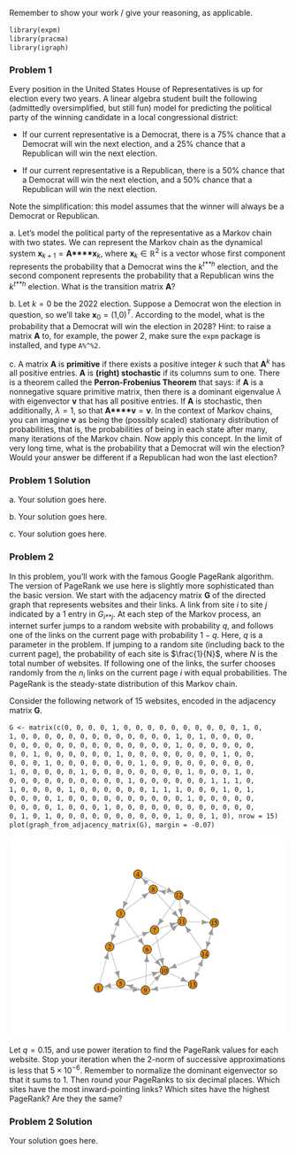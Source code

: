 Remember to show your work / give your reasoning, as applicable.

    library(expm)
    library(pracma)
    library(igraph)

### Problem 1

Every position in the United States House of Representatives is up for
election every two years. A linear algebra student built the following
(admittedly oversimplified, but still fun) model for predicting the
political party of the winning candidate in a local congressional
district:

-   If our current representative is a Democrat, there is a 75% chance
    that a Democrat will win the next election, and a 25% chance that a
    Republican will win the next election.

-   If our current representative is a Republican, there is a 50% chance
    that a Democrat will win the next election, and a 50% chance that a
    Republican will win the next election.

Note the simplification: this model assumes that the winner will always
be a Democrat or Republican.

a\. Let’s model the political party of the representative as a Markov
chain with two states. We can represent the Markov chain as the
dynamical system **x**<sub>*k* + 1</sub> = **A****x**<sub>*k*</sub>,
where **x**<sub>*k*</sub> ∈ ℝ<sup>2</sup> is a vector whose first
component represents the probability that a Democrat wins the
*k*<sup>*t**h*</sup> election, and the second component represents the
probability that a Republican wins the *k*<sup>*t**h*</sup> election.
What is the transition matrix **A**?

b\. Let *k* = 0 be the 2022 election. Suppose a Democrat won the
election in question, so we’ll take
**x**<sub>0</sub> = (1,0)<sup>*T*</sup>. According to the model, what is
the probability that a Democrat will win the election in 2028? Hint: to
raise a matrix **A** to, for example, the power 2, make sure the `expm`
package is installed, and type `A%^%2`.

c\. A matrix **A** is **primitive** if there exists a positive integer
*k* such that **A**<sup>*k*</sup> has all positive entries. **A** is
**(right) stochastic** if its columns sum to one. There is a theorem
called the **Perron-Frobenius Theorem** that says: if **A** is a
nonnegative square primitive matrix, then there is a dominant eigenvalue
*λ* with eigenvector **v** that has all positive entries. If **A** is
stochastic, then additionally, *λ* = 1, so that **A****v** = **v**. In
the context of Markov chains, you can imagine **v** as being the
(possibly scaled) stationary distribution of probabilities, that is, the
probabilities of being in each state after many, many iterations of the
Markov chain. Now apply this concept. In the limit of very long time,
what is the probability that a Democrat will win the election? Would
your answer be different if a Republican had won the last election?

### Problem 1 Solution

a\. Your solution goes here.

b\. Your solution goes here.

c\. Your solution goes here.

### Problem 2

In this problem, you’ll work with the famous Google PageRank algorithm.
The version of PageRank we use here is slightly more sophisticated than
the basic version. We start with the adjacency matrix **G** of the
directed graph that represents websites and their links. A link from
site *i* to site *j* indicated by a 1 entry in *G*<sub>*i**j*</sub>. At
each step of the Markov process, an internet surfer jumps to a random
website with probability *q*, and follows one of the links on the
current page with probability 1 − *q*. Here, *q* is a parameter in the
problem. If jumping to a random site (including back to the current
page), the probability of each site is $\frac{1}{N}$, where *N* is the
total number of websites. If following one of the links, the surfer
chooses randomly from the *n*<sub>*i*</sub> links on the current page
*i* with equal probabilities. The PageRank is the steady-state
distribution of this Markov chain.

Consider the following network of 15 websites, encoded in the adjacency
matrix **G**.

    G <- matrix(c(0, 0, 0, 0, 1, 0, 0, 0, 0, 0, 0, 0, 0, 0, 0, 1, 0, 
    1, 0, 0, 0, 0, 0, 0, 0, 0, 0, 0, 0, 0, 0, 1, 0, 1, 0, 0, 0, 0, 
    0, 0, 0, 0, 0, 0, 0, 0, 0, 0, 0, 0, 0, 0, 1, 0, 0, 0, 0, 0, 0, 
    0, 0, 1, 0, 0, 0, 0, 0, 0, 1, 0, 0, 0, 0, 0, 0, 0, 0, 1, 0, 0, 
    0, 0, 0, 1, 0, 0, 0, 0, 0, 0, 0, 1, 0, 0, 0, 0, 0, 0, 0, 0, 0, 
    1, 0, 0, 0, 0, 0, 1, 0, 0, 0, 0, 0, 0, 0, 0, 1, 0, 0, 0, 1, 0, 
    0, 0, 0, 0, 0, 0, 0, 0, 0, 0, 1, 0, 0, 0, 0, 0, 0, 1, 1, 1, 0, 
    1, 0, 0, 0, 0, 1, 0, 0, 0, 0, 0, 0, 1, 1, 1, 0, 0, 0, 1, 0, 1, 
    0, 0, 0, 0, 1, 0, 0, 0, 0, 0, 0, 0, 0, 0, 0, 1, 0, 0, 0, 0, 0, 
    0, 0, 0, 0, 1, 0, 0, 0, 1, 0, 0, 0, 0, 0, 0, 0, 0, 0, 0, 0, 0, 
    0, 1, 0, 1, 0, 0, 0, 0, 0, 0, 0, 0, 0, 0, 1, 0, 0, 1, 0), nrow = 15)
    plot(graph_from_adjacency_matrix(G), margin = -0.07)

![](Activity-Eigenvalues-II_files/figure-markdown_strict/unnamed-chunk-2-1.png)

Let *q* = 0.15, and use power iteration to find the PageRank values for
each website. Stop your iteration when the 2-norm of successive
approximations is less that 5 × 10<sup>−6</sup>. Remember to normalize
the dominant eigenvector so that it sums to 1. Then round your PageRanks
to six decimal places. Which sites have the most inward-pointing links?
Which sites have the highest PageRank? Are they the same?

### Problem 2 Solution

Your solution goes here.

